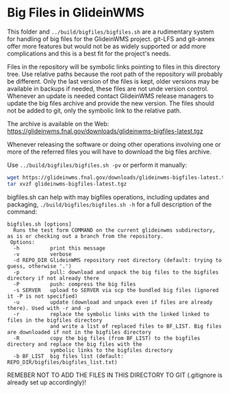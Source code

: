 Big Files in GlideinWMS
=======================

This folder and `../build/bigfiles/bigfiles.sh` are a rudimentary system for handling of big files
for the GlideinWMS project. git-LFS and git-annex offer more features but would not be as widely 
supported or add more complications and this is a best fit for the project's needs.

Files in the repository will be symbolic links pointing to files in this directory tree.
Use relative paths because the root path of the repository will probably be different.
Only the last version of the files is kept, older versions may be available in backups if needed, 
these files are not unde version control.
Whenever an update is needed contact GlideinWMS release managers to update the big files archive 
and provide the new version.
The files should not be added to git, only the symbolic link to the relative path.

The archive is available on the Web:
https://glideinwms.fnal.gov/downloads/glideinwms-bigfiles-latest.tgz

Whenever releasing the software or doing other operations involving one or more of the referred files
you will have to download the big files archive.

Use `../build/bigfiles/bigfiles.sh -pv` or perform it manually:
```bash
wget https://glideinwms.fnal.gov/downloads/glideinwms-bigfiles-latest.tgz
tar xvzf glideinwms-bigfiles-latest.tgz
```

bigfiles.sh can help with may bigfiles operations, including updates and packaging,
`./build/bigfiles/bigfiles.sh -h` for a full description of the command:
```
bigfiles.sh [options]
  Runs the test form COMMAND on the current glideinwms subdirectory, as is or checking out a branch from the repository.
 Options:
  -h          print this message
  -v          verbose
  -d REPO_DIR GlideinWMS repository root directory (default: trying to guess, otherwise '.')
  -p          pull: download and unpack the big files to the bigfiles directory if not already there
  -P          push: compress the big files
  -s SERVER   upload to SERVER via scp the bundled big files (ignored it -P is not specified)
  -u          update (download and unpack even if files are already there). Used with -r and -p
  -r          replace the symbolic links with the linked linked to files in the bigfiles directory
              and write a list of replaced files to BF_LIST. Big files are downloaded if not in the bigfiles directory
  -R          copy the big files (from BF_LIST) to the bigfiles directory and replace the big files with the
              symbolic links to the bigfiles directory
  -b BF_LIST  big files list (default: REPO_DIR/bigfiles/bigfiles_list.txt)
```

REMEBER NOT TO ADD THE FILES IN THIS DIRECTORY TO GIT (.gitignore is already set up accordingly)!

